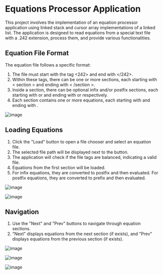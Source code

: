 # Equations Processor Application

This project involves the implementation of an equation processor application using linked stack and cursor array implementations of a linked list. The application is designed to read equations from a special text file with a .242 extension, process them, and provide various functionalities.

## Equation File Format

The equation file follows a specific format:
1. The file must start with the tag <242> and end with </242>.
2. Within these tags, there can be one or more sections, each starting with < section > and ending with < /section >.
3. Inside a section, there can be optional infix and/or postfix sections, each starting with <infix> or <postfix> and ending with </infix> or </postfix> respectively.
4. Each section contains one or more equations, each starting with <equation> and ending with </equation>.

![image](https://github.com/sondosaabed/Equations-Processor/assets/65151701/0f77516e-c6da-4f45-957d-d75d5bc16b06)


## Loading Equations

1. Click the "Load" button to open a file chooser and select an equation file.
2. The selected file path will be displayed next to the button.
3. The application will check if the file tags are balanced, indicating a valid file.
4. Equations from the first section will be loaded.
5. For infix equations, they are converted to postfix and then evaluated. For postfix equations, they are converted to prefix and then evaluated.

![image](https://github.com/sondosaabed/Equations-Processor/assets/65151701/1df29095-e1f1-44e0-b67a-a8caa03d62a6)

![image](https://github.com/sondosaabed/Equations-Processor/assets/65151701/6c8f301a-914c-4135-a55c-2181116d4ad9)


## Navigation
1. Use the "Next" and "Prev" buttons to navigate through equation sections.
2. "Next" displays equations from the next section (if exists), and "Prev" displays equations from the previous section (if exists).

![image](https://github.com/sondosaabed/Equations-Processor/assets/65151701/74e0c5a7-996b-410f-a180-9447f12603ce)

![image](https://github.com/sondosaabed/Equations-Processor/assets/65151701/b2110045-c2c0-4f16-87ba-da39466df6e9)

![image](https://github.com/sondosaabed/Equations-Processor/assets/65151701/c05eee97-2ce2-4388-9a1e-82d3718fef76)


